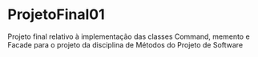 # ProjetoFinal01
Projeto final relativo à implementação das classes Command, memento e Facade para o projeto da disciplina de Métodos do Projeto de Software
